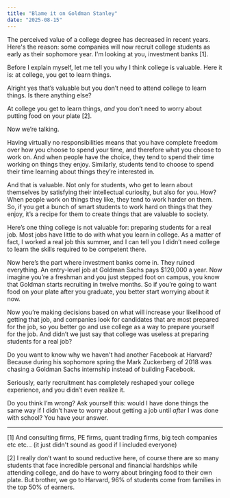 ```yaml
---
title: "Blame it on Goldman Stanley"
date: "2025-08-15"
---
```



The perceived value of a college degree has decreased in recent years. Here's the reason: some companies will now recruit college students as early as their sophomore year. I'm looking at you, investment banks [1]. 

Before I explain myself, let me tell you why I think college is valuable. Here it is: at college, you get to learn things. 

Alright yes that’s valuable but you don’t need to attend college to learn things. Is there anything else? 

At college you get to learn things, *and* you don’t need to worry about putting food on your plate [2]. 

Now we’re talking.

Having virtually no responsibilities means that you have complete freedom over how you choose to spend your time, and therefore what you choose to work on. And when people have the choice, they tend to spend their time working on things they enjoy. Similarly, students tend to choose to spend their time learning about things they’re interested in.

And that is valuable. Not only for students, who get to learn about themselves by satisfying their intellectual curiosity, but also for you. How? When people work on things they like, they tend to work harder on them. So, if you get a bunch of smart students to work hard on things that they enjoy, it’s a recipe for them to create things that are valuable to society.

Here’s one thing college is not valuable for: preparing students for a real job. Most jobs have little to do with what you learn in college. As a matter of fact, I worked a real job this summer, and I can tell you I didn’t need college to learn the skills required to be competent there.

Now here’s the part where investment banks come in. They ruined everything. An entry-level job at Goldman Sachs pays $120,000 a year. Now imagine you’re a freshman and you just stepped foot on campus, you know that Goldman starts recruiting in twelve months. So if you’re going to want food on your plate after you graduate, you better start worrying about it now. 

Now you’re making decisions based on what will increase your likelihood of getting that job, and  companies look for candidates that are most prepared for the job, so you better go and use college as a way to prepare yourself for the job. And didn’t we just say that college was useless at preparing students for a real job?

Do you want to know why we haven't had another Facebook at Harvard? Because during his sophomore spring the Mark Zuckerberg of 2018 was chasing a Goldman Sachs internship instead of building Facebook. 

Seriously, early recruitment has completely reshaped your college experience, and you didn’t even realize it.

Do you think I’m wrong? Ask yourself this: would I have done things the same way if I didn't have to worry about getting a job until *after* I was done with school? You have your answer. 

--- 




[1] And consulting firms, PE firms, quant trading firms, big tech companies etc etc… (it just didn't sound as good if I included everyone) 

[2] I really don’t want to sound reductive here, of course there are so many students that face incredible personal and financial hardships while attending college, and do have to worry about bringing food to their own plate. But brother, we go to Harvard, 96% of students come from families in the top 50% of earners.




